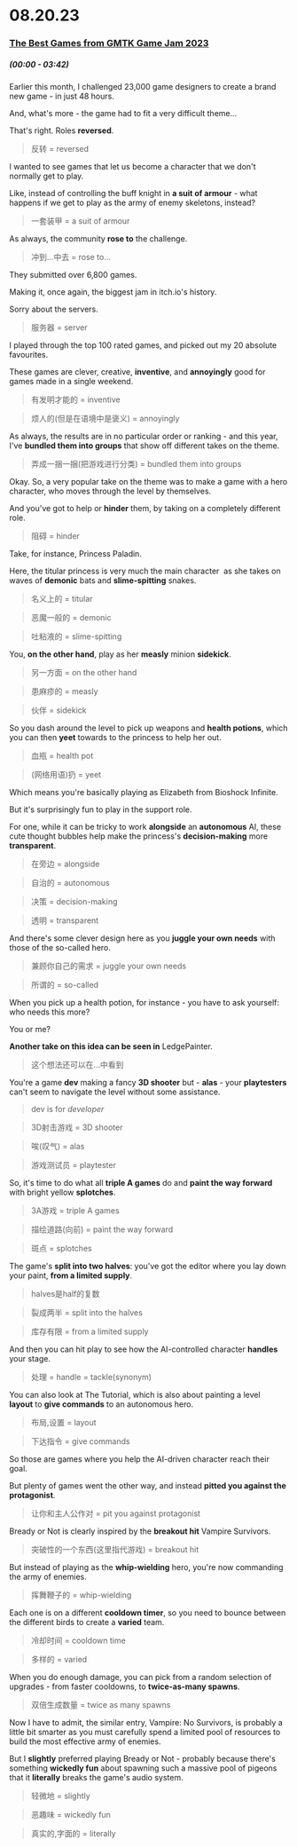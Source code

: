 # 08.20.23
### [The Best Games from GMTK Game Jam 2023](https://www.youtube.com/watch?v=tYxZ_LOlFnU&t=8s)
##### (00:00 - 03:42)

Earlier this month, I challenged 23,000 game designers to create a brand new game - in just 48 hours.

And, what's more - the game had to fit a very difficult theme...

That's right. Roles **reversed**.
>反转 = reversed

I wanted to see games that let us become a character that we don't normally get to play.

Like, instead of controlling the buff knight in **a suit of armour** - what happens if we get to play as the army of enemy skeletons, instead?
>一套装甲 = a suit of armour

As always, the community **rose to** the challenge.
>冲到...中去 = rose to...

They submitted over 6,800 games.

Making it, once again, the biggest jam in itch.io's history.

Sorry about the servers.
>服务器 = server 

I played through the top 100 rated games, and picked out my 20 absolute favourites.

These games are clever, creative, **inventive**, and **annoyingly** good for games made in a single weekend.
>有发明才能的 = inventive

>烦人的(但是在语境中是褒义) = annoyingly

As always, the results are in no particular order or ranking - and this year, I've **bundled them into groups** that show off different takes on the theme.
>弄成一捆一捆(把游戏进行分类) = bundled them into groups

Okay. So, a very popular take on the theme was to make a game with a hero character, who moves through the level by themselves.

And you've got to help or **hinder** them, by taking on a completely different role.
>阻碍 = hinder

Take, for instance, Princess Paladin.

Here, the titular princess is very much the main character  as she takes on waves of **demonic** bats and **slime-spitting** snakes.
>名义上的 = titular 

>恶魔一般的 = demonic

>吐粘液的 = slime-spitting

You, **on the other hand**, play as her **measly** minion **sidekick**.
>另一方面 = on the other hand

>患麻疹的 = measly

>伙伴 = sidekick

So you dash around the level to pick up weapons and **health potions**, which you can then **yeet** towards to the princess to help her out.
>血瓶 = health pot

>(网络用语)扔 = yeet

Which means you're basically playing as Elizabeth from Bioshock Infinite.

But it's surprisingly fun to play in the support role.

For one, while it can be tricky to work **alongside** an **autonomous** AI, these cute thought bubbles help make the princess's **decision-making** more **transparent**.
>在旁边 = alongside

>自治的 = autonomous

>决策 = decision-making

>透明 = transparent

And there's some clever design here as you **juggle your own needs** with those of the so-called hero.
>兼顾你自己的需求 = juggle your own needs

>所谓的 = so-called

When you pick up a health potion, for instance - you have to ask yourself: who needs this more?

You or me?

**Another take on this idea can be seen in** LedgePainter.
>这个想法还可以在...中看到

You're a game **dev** making a fancy **3D shooter** but - **alas** - your **playtesters** can't seem to navigate the level without some assistance.
>dev is for *developer*

>3D射击游戏 = 3D shooter

>唉(叹气) = alas

>游戏测试员 = playtester

So, it's time to do what all **triple A games** do and **paint the way forward** with bright yellow **splotches**.
>3A游戏 = triple A games

>描绘道路(向前) = paint the way forward

>斑点 = splotches

The game's **split into two halves**: you've got the editor where you lay down your paint, **from a limited supply**.
>halves是half的复数

>裂成两半 = split into the halves

>库存有限 = from a limited supply

And then you can hit play to see how the AI-controlled character **handles** your stage.
>处理 = handle = tackle(synonym)

You can also look at The Tutorial, which is also about painting a level **layout** to **give commands** to an autonomous hero.
>布局,设置 = layout

>下达指令 = give commands

So those are games where you help the AI-driven character reach their goal.

But plenty of games went the other way, and instead **pitted you against the protagonist**.
>让你和主人公作对 = pit you against protagonist

Bready or Not is clearly inspired by the **breakout hit** Vampire Survivors.
>突破性的一个东西(这里指代游戏) = breakout hit

But instead of playing as the **whip-wielding** hero, you're now commanding the army of enemies.
>挥舞鞭子的 = whip-wielding

Each one is on a different **cooldown timer**, so you need to bounce between the different birds to create a **varied** team.
>冷却时间 = cooldown time

>多样的 = varied

When you do enough damage, you can pick from a random selection of upgrades - from faster cooldowns, to **twice-as-many spawns**.
>双倍生成数量 = twice as many spawns

Now I have to admit, the similar entry, Vampire: No Survivors, is probably a little bit smarter as you must carefully spend a limited pool of resources to build the most effective army of enemies.

But I **slightly** preferred playing Bready or Not - probably because there's something **wickedly fun** about spawning such a massive pool of pigeons that it **literally** breaks the game's audio system.
>轻微地 = slightly

>恶趣味 = wickedly fun

>真实的,字面的 = literally
